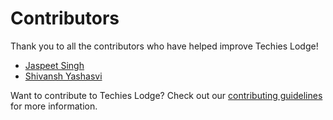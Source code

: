 # Contributors

Thank you to all the contributors who have helped improve Techies Lodge!

- [Jaspeet Singh](https://github.com/singhjaspreetb)
- [Shivansh Yashasvi](https://github.com/shivansh-yashasvi)

Want to contribute to Techies Lodge? Check out our [contributing guidelines](CONTRIBUTING.md) for more information.
